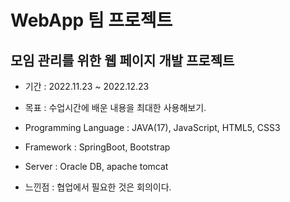 # WebApp 팀 프로젝트
## 모임 관리를 위한 웹 페이지 개발 프로젝트
* 기간 : 2022.11.23 ~ 2022.12.23 
* 목표 : 수업시간에 배운 내용을 최대한 사용해보기.
* Programming Language : JAVA(17), JavaScript, HTML5, CSS3
* Framework : SpringBoot, Bootstrap
* Server : Oracle DB, apache tomcat

* 느낀점 : 협업에서 필요한 것은 회의이다.
